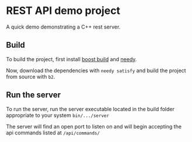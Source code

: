 # REST API demo project

A quick demo demonstrating a C++ rest server.

## Build

To build the project, first install [boost build](http://www.boost.org/build/) and [needy](https://github.com/ccbrown/needy).

Now, download the dependencies with `needy satisfy` and build the project from source with `b2`.

## Run the server

To run the server, run the server executable located in the build folder appropriate to your system `bin/.../server`

The server will find an open port to listen on and will begin accepting the api commands listed at `/api/commands/`

